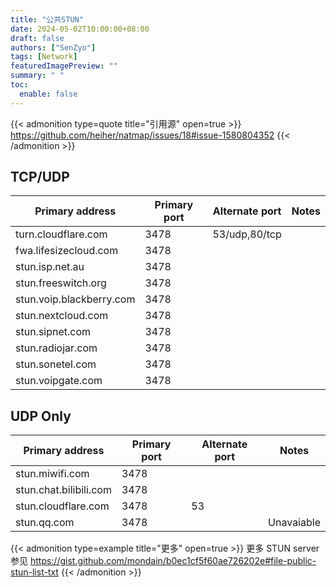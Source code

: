 ```yaml
---
title: "公共STUN"
date: 2024-05-02T10:00:00+08:00
draft: false
authors: ["SenZyo"]
tags: [Network]
featuredImagePreview: ""
summary: " "
toc:
  enable: false
---
```


{{< admonition type=quote title="引用源" open=true >}}
https://github.com/heiher/natmap/issues/18#issue-1580804352
{{< /admonition >}}

## TCP/UDP

| Primary address          | Primary port | Alternate port | Notes |
| ------------------------ | ------------ | -------------- | ----- |
| turn.cloudflare.com      | 3478         | 53/udp,80/tcp  |       |
| fwa.lifesizecloud.com    | 3478         |                |       |
| stun.isp.net.au          | 3478         |                |       |
| stun.freeswitch.org      | 3478         |                |       |
| stun.voip.blackberry.com | 3478         |                |       |
| stun.nextcloud.com       | 3478         |                |       |
| stun.sipnet.com          | 3478         |                |       |
| stun.radiojar.com        | 3478         |                |       |
| stun.sonetel.com         | 3478         |                |       |
| stun.voipgate.com        | 3478         |                |       |

## UDP Only

| Primary address        | Primary port | Alternate port | Notes      |
| ---------------------- | ------------ | -------------- | ---------- |
| stun.miwifi.com        | 3478         |                |            |
| stun.chat.bilibili.com | 3478         |                |            |
| stun.cloudflare.com    | 3478         | 53             |            |
| stun.qq.com            | 3478         |                | Unavaiable |

{{< admonition type=example title="更多" open=true >}}
更多 STUN server 参见 https://gist.github.com/mondain/b0ec1cf5f60ae726202e#file-public-stun-list-txt
{{< /admonition >}}
